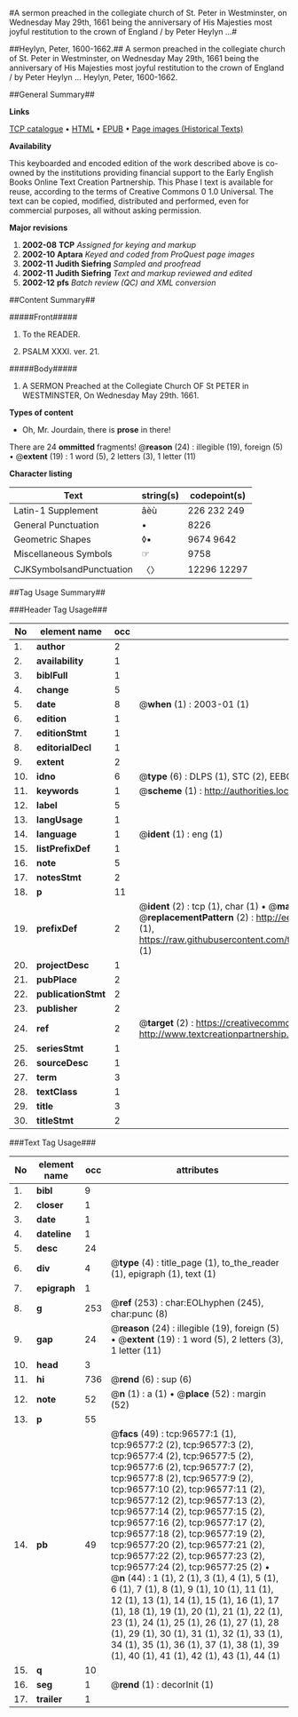 #A sermon preached in the collegiate church of St. Peter in Westminster, on Wednesday May 29th, 1661 being the anniversary of His Majesties most joyful restitution to the crown of England / by Peter Heylyn ...#

##Heylyn, Peter, 1600-1662.##
A sermon preached in the collegiate church of St. Peter in Westminster, on Wednesday May 29th, 1661 being the anniversary of His Majesties most joyful restitution to the crown of England / by Peter Heylyn ...
Heylyn, Peter, 1600-1662.

##General Summary##

**Links**

[TCP catalogue](http://www.ota.ox.ac.uk/tcp/)  • 
[HTML](http://tei.it.ox.ac.uk/tcp/Texts-HTML/free/A43/A43551.html)  • 
[EPUB](http://tei.it.ox.ac.uk/tcp/Texts-EPUB/free/A43/A43551.epub) • 
[Page images (Historical Texts)](https://data.historicaltexts.jisc.ac.uk/view?pubId=eebo-13016933e&pageId=eebo-13016933e-96577-1)

**Availability**

This keyboarded and encoded edition of the
	       work described above is co-owned by the institutions
	       providing financial support to the Early English Books
	       Online Text Creation Partnership. This Phase I text is
	       available for reuse, according to the terms of Creative
	       Commons 0 1.0 Universal. The text can be copied,
	       modified, distributed and performed, even for
	       commercial purposes, all without asking permission.

**Major revisions**

1. __2002-08__ __TCP__ *Assigned for keying and markup*
1. __2002-10__ __Aptara__ *Keyed and coded from ProQuest page images*
1. __2002-11__ __Judith Siefring__ *Sampled and proofread*
1. __2002-11__ __Judith Siefring__ *Text and markup reviewed and edited*
1. __2002-12__ __pfs__ *Batch review (QC) and XML conversion*

##Content Summary##

#####Front#####

1. To the READER.

1. PSALM XXXI. ver. 21.

#####Body#####

1. A
SERMON
Preached at the
Collegiate Church
OF
St PETER in WESTMINSTER,
On Wednesday May 29th. 1661.

**Types of content**

  * Oh, Mr. Jourdain, there is **prose** in there!

There are 24 **ommitted** fragments! 
 @__reason__ (24) : illegible (19), foreign (5)  •  @__extent__ (19) : 1 word (5), 2 letters (3), 1 letter (11)

**Character listing**


|Text|string(s)|codepoint(s)|
|---|---|---|
|Latin-1 Supplement|âèù|226 232 249|
|General Punctuation|•|8226|
|Geometric Shapes|◊▪|9674 9642|
|Miscellaneous Symbols|☞|9758|
|CJKSymbolsandPunctuation|〈〉|12296 12297|

##Tag Usage Summary##

###Header Tag Usage###

|No|element name|occ|attributes|
|---|---|---|---|
|1.|__author__|2||
|2.|__availability__|1||
|3.|__biblFull__|1||
|4.|__change__|5||
|5.|__date__|8| @__when__ (1) : 2003-01 (1)|
|6.|__edition__|1||
|7.|__editionStmt__|1||
|8.|__editorialDecl__|1||
|9.|__extent__|2||
|10.|__idno__|6| @__type__ (6) : DLPS (1), STC (2), EEBO-CITATION (1), OCLC (1), VID (1)|
|11.|__keywords__|1| @__scheme__ (1) : http://authorities.loc.gov/ (1)|
|12.|__label__|5||
|13.|__langUsage__|1||
|14.|__language__|1| @__ident__ (1) : eng (1)|
|15.|__listPrefixDef__|1||
|16.|__note__|5||
|17.|__notesStmt__|2||
|18.|__p__|11||
|19.|__prefixDef__|2| @__ident__ (2) : tcp (1), char (1)  •  @__matchPattern__ (2) : ([0-9\-]+):([0-9IVX]+) (1), (.+) (1)  •  @__replacementPattern__ (2) : http://eebo.chadwyck.com/downloadtiff?vid=$1&page=$2 (1), https://raw.githubusercontent.com/textcreationpartnership/Texts/master/tcpchars.xml#$1 (1)|
|20.|__projectDesc__|1||
|21.|__pubPlace__|2||
|22.|__publicationStmt__|2||
|23.|__publisher__|2||
|24.|__ref__|2| @__target__ (2) : https://creativecommons.org/publicdomain/zero/1.0/ (1), http://www.textcreationpartnership.org/docs/. (1)|
|25.|__seriesStmt__|1||
|26.|__sourceDesc__|1||
|27.|__term__|3||
|28.|__textClass__|1||
|29.|__title__|3||
|30.|__titleStmt__|2||


###Text Tag Usage###

|No|element name|occ|attributes|
|---|---|---|---|
|1.|__bibl__|9||
|2.|__closer__|1||
|3.|__date__|1||
|4.|__dateline__|1||
|5.|__desc__|24||
|6.|__div__|4| @__type__ (4) : title_page (1), to_the_reader (1), epigraph (1), text (1)|
|7.|__epigraph__|1||
|8.|__g__|253| @__ref__ (253) : char:EOLhyphen (245), char:punc (8)|
|9.|__gap__|24| @__reason__ (24) : illegible (19), foreign (5)  •  @__extent__ (19) : 1 word (5), 2 letters (3), 1 letter (11)|
|10.|__head__|3||
|11.|__hi__|736| @__rend__ (6) : sup (6)|
|12.|__note__|52| @__n__ (1) : a (1)  •  @__place__ (52) : margin (52)|
|13.|__p__|55||
|14.|__pb__|49| @__facs__ (49) : tcp:96577:1 (1), tcp:96577:2 (2), tcp:96577:3 (2), tcp:96577:4 (2), tcp:96577:5 (2), tcp:96577:6 (2), tcp:96577:7 (2), tcp:96577:8 (2), tcp:96577:9 (2), tcp:96577:10 (2), tcp:96577:11 (2), tcp:96577:12 (2), tcp:96577:13 (2), tcp:96577:14 (2), tcp:96577:15 (2), tcp:96577:16 (2), tcp:96577:17 (2), tcp:96577:18 (2), tcp:96577:19 (2), tcp:96577:20 (2), tcp:96577:21 (2), tcp:96577:22 (2), tcp:96577:23 (2), tcp:96577:24 (2), tcp:96577:25 (2)  •  @__n__ (44) : 1 (1), 2 (1), 3 (1), 4 (1), 5 (1), 6 (1), 7 (1), 8 (1), 9 (1), 10 (1), 11 (1), 12 (1), 13 (1), 14 (1), 15 (1), 16 (1), 17 (1), 18 (1), 19 (1), 20 (1), 21 (1), 22 (1), 23 (1), 24 (1), 25 (1), 26 (1), 27 (1), 28 (1), 29 (1), 30 (1), 31 (1), 32 (1), 33 (1), 34 (1), 35 (1), 36 (1), 37 (1), 38 (1), 39 (1), 40 (1), 41 (1), 42 (1), 43 (1), 44 (1)|
|15.|__q__|10||
|16.|__seg__|1| @__rend__ (1) : decorInit (1)|
|17.|__trailer__|1||
